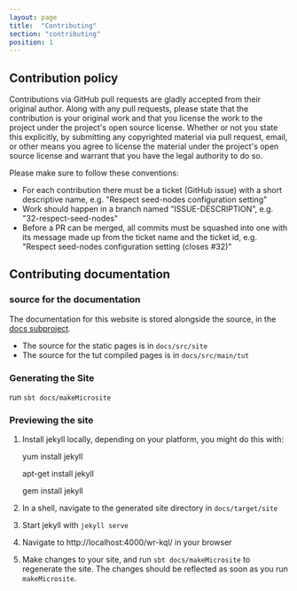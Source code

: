 ```yaml
---
layout: page
title:  "Contributing"
section: "contributing"
position: 1
---
```


## Contribution policy

Contributions via GitHub pull requests are gladly accepted from their original author. Along with any pull requests, please state that the contribution is your original work and that you license the work to the project under the project's open source license. Whether or not you state this explicitly, by submitting any copyrighted material via pull request, email, or other means you agree to license the material under the project's open source license and warrant that you have the legal authority to do so.

Please make sure to follow these conventions:

* For each contribution there must be a ticket (GitHub issue) with a short descriptive name, e.g. "Respect seed-nodes configuration setting"
* Work should happen in a branch named "ISSUE-DESCRIPTION", e.g. "32-respect-seed-nodes"
* Before a PR can be merged, all commits must be squashed into one with its message made up from the ticket name and the ticket id, e.g. "Respect seed-nodes configuration setting (closes #32)"

## Contributing documentation

### source for the documentation
The documentation for this website is stored alongside the source, in the [docs subproject](https://github.com/Tecsisa/kql/tree/master/docs).

* The source for the static pages is in `docs/src/site`
* The source for the tut compiled pages is in `docs/src/main/tut`

### Generating the Site

run `sbt docs/makeMicrosite`

### Previewing the site

1. Install jekyll locally, depending on your platform, you might do this with:

    yum install jekyll

    apt-get install jekyll

    gem install jekyll

2. In a shell, navigate to the generated site directory in `docs/target/site`

3. Start jekyll with `jekyll serve`

4. Navigate to http://localhost:4000/wr-kql/ in your browser

5. Make changes to your site, and run `sbt docs/makeMicrosite` to regenerate the site. The changes should be reflected as soon as you run `makeMicrosite`.